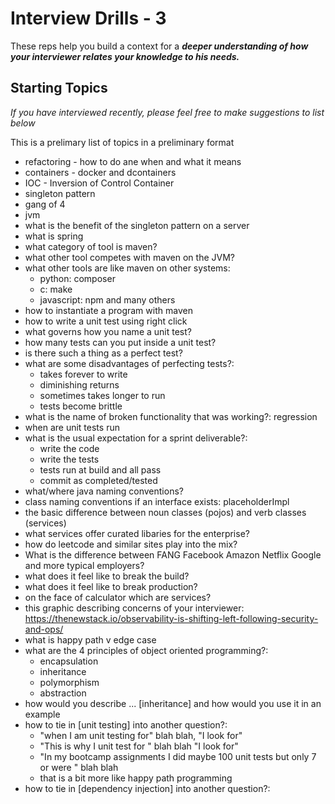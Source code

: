 # Interview Drills - 3

These reps help you build a context for a _**deeper understanding of how your interviewer relates your knowledge to his needs.**_


## Starting Topics

_If you have interviewed recently, please feel free to make suggestions to list below_

This is a prelimary list of topics in a preliminary format

- refactoring - how to do ane when and what it means
- containers - docker and dcontainers
- IOC - Inversion of Control Container
- singleton pattern
- gang of 4
- jvm
- what is the benefit of the singleton pattern on a server
- what is spring
- what category of tool is maven?
- what other tool competes with maven on the JVM?
- what other tools are like maven on other systems:
  - python: composer
  - c: make
  - javascript: npm and many others
- how to instantiate a program with maven
- how to write a unit test using right click
- what governs how you name a unit test?
- how many tests can you put inside a unit test?
- is there such a thing as a perfect test?
- what are some disadvantages of perfecting tests?:
  - takes forever to write
  - diminishing returns
  - sometimes takes longer to run
  - tests become brittle
- what is the name of broken functionality that was working?:
  regression
- when are unit tests run
- what is the usual expectation for a sprint deliverable?:
  - write the code
  - write the tests
  - tests run at build and all pass
  - commit as completed/tested
- what/where java naming conventions?
- class naming conventions if an interface exists: placeholderImpl
- the basic difference between noun classes (pojos) and verb classes (services)
- what services offer curated libaries for the enterprise?
- how do leetcode and similar sites play into the mix?
- What is the difference between  FANG Facebook Amazon Netflix Google and more typical employers?
- what does it feel like to break the build?
- what does it feel like to break production?
- on the face of calculator which are services?
- this graphic describing concerns of your interviewer:
    https://thenewstack.io/observability-is-shifting-left-following-security-and-ops/
- what is happy path v edge case
- what are the 4 principles of object oriented programming?:
  - encapsulation
  - inheritance
  - polymorphism
  - abstraction
- how would you describe ... [inheritance] and how would you use it in an example
- how to tie in [unit testing] into another question?:
  - "when I am unit testing for" blah blah, "I look for"
  - "This is why I unit test for " blah blah "I look for"
  - "In my bootcamp assignments I did maybe 100 unit tests but only 7 or were " blah blah
  - that is a bit more like happy path programming
- how to tie in [dependency injection] into another question?:
